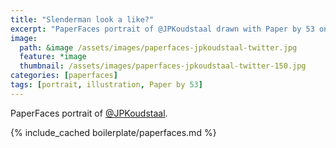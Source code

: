 ```yaml
---
title: "Slenderman look a like?"
excerpt: "PaperFaces portrait of @JPKoudstaal drawn with Paper by 53 on an iPad."
image: 
  path: &image /assets/images/paperfaces-jpkoudstaal-twitter.jpg 
  feature: *image
  thumbnail: /assets/images/paperfaces-jpkoudstaal-twitter-150.jpg
categories: [paperfaces]
tags: [portrait, illustration, Paper by 53]
---
```


PaperFaces portrait of [@JPKoudstaal](https://twitter.com/JPKoudstaal).

{% include_cached boilerplate/paperfaces.md %}
